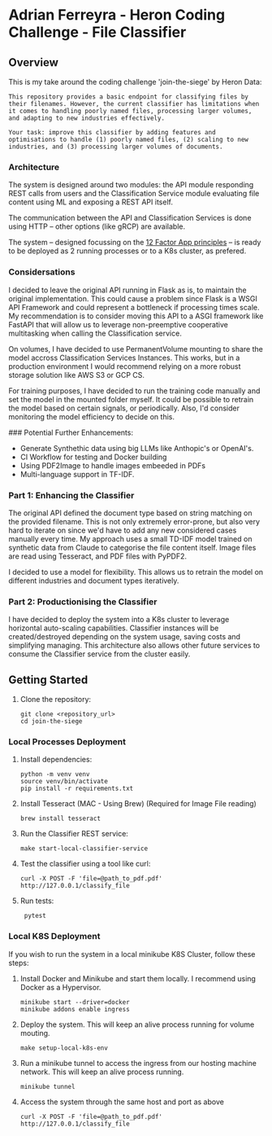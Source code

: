 # Adrian Ferreyra - Heron Coding Challenge - File Classifier

## Overview

This is my take around the coding challenge 'join-the-siege' by Heron Data:

```
This repository provides a basic endpoint for classifying files by their filenames. However, the current classifier has limitations when it comes to handling poorly named files, processing larger volumes, and adapting to new industries effectively.

Your task: improve this classifier by adding features and optimisations to handle (1) poorly named files, (2) scaling to new industries, and (3) processing larger volumes of documents.
```

### Architecture

The system is designed around two modules: the API module responding REST calls from users and the Classification Service module evaluating file content using ML and exposing a REST API itself.

The communication between the API and Classification Services is done using HTTP – other options (like gRCP) are available.

The system – designed focussing on the [12 Factor App principles](https://12factor.net/) – is ready to be deployed as 2 running processes or to a K8s cluster, as prefered.

### Considersations

I decided to leave the original API running in Flask as is, to maintain the original implementation. This could cause a problem since Flask is a WSGI API Framework and could represent a bottleneck if processing times scale. My recommendation is to consider moving this API to a ASGI framework like FastAPI that will allow us to leverage non-preemptive cooperative multitasking when calling the Classification service.

On volumes, I have decided to use PermanentVolume mounting to share the model accross Classification Services Instances. This works, but in a production environment I would recommend relying on a more robust storage solution like AWS S3 or GCP CS.

For training purposes, I have decided to run the training code manually and set the model in the mounted folder myself. It could be possible to retrain the model based on certain signals, or periodically. Also, I'd consider monitoring the model efficiency to decide on this.

### Potential Further Enhancements:

- Generate Synthethic data using big LLMs like Anthopic's or OpenAI's.
- CI Workflow for testing and Docker building
- Using PDF2Image to handle images embeeded in PDFs
- Multi-language support in TF-IDF.

### Part 1: Enhancing the Classifier

The original API defined the document type based on string matching on the provided filename. This is not only extremely error-prone, but also very hard to iterate on since we'd have to add any new considered cases manually every time.
My approach uses a small TD-IDF model trained on synthetic data from Claude to categorise the file content itself. Image files are read using Tesseract, and PDF files with PyPDF2.

I decided to use a model for flexibility. This allows us to retrain the model on different industries and document types iteratively.

### Part 2: Productionising the Classifier

I have decided to deploy the system into a K8s cluster to leverage horizontal auto-scaling capabilities. Classifier instances will be created/destroyed depending on the system usage, saving costs and simplifying managing. This architecture also allows other future services to consume the Classifier service from the cluster easily.

## Getting Started

1. Clone the repository:

   ```shell
   git clone <repository_url>
   cd join-the-siege
   ```

### Local Processes Deployment

1. Install dependencies:

   ```shell
   python -m venv venv
   source venv/bin/activate
   pip install -r requirements.txt
   ```

2. Install Tesseract (MAC - Using Brew) (Required for Image File reading)

   ```shell
   brew install tesseract
   ```

3. Run the Classifier REST service:

   ```shell
   make start-local-classifier-service
   ```

4. Test the classifier using a tool like curl:

   ```shell
   curl -X POST -F 'file=@path_to_pdf.pdf' http://127.0.0.1/classify_file
   ```

5. Run tests:
   ```shell
    pytest
   ```

### Local K8S Deployment

If you wish to run the system in a local minikube K8S Cluster, follow these steps:

1. Install Docker and Minikube and start them locally. I recommend using Docker as a Hypervisor.

   ```shell
   minikube start --driver=docker
   minikube addons enable ingress
   ```

2. Deploy the system. This will keep an alive process running for volume mouting.

   ```shell
   make setup-local-k8s-env
   ```

3. Run a minikube tunnel to access the ingress from our hosting machine network. This will keep an alive process running.

   ```shell
   minikube tunnel
   ```

4. Access the system through the same host and port as above
   ```shell
   curl -X POST -F 'file=@path_to_pdf.pdf' http://127.0.0.1/classify_file
   ```

